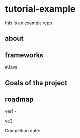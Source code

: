 # tutorial-example
this is an example repo


## about



## frameworks

#Java



## Goals of the project



## roadmap

ver1 -

ve2-

Completion date:
